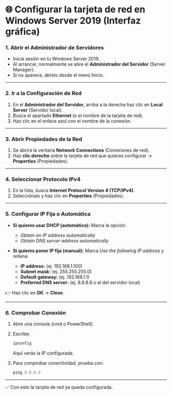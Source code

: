 # 🌐 Configurar la tarjeta de red en Windows Server 2019 (Interfaz gráfica)

### 1. Abrir el Administrador de Servidores

* Inicia sesión en tu Windows Server 2019.
* Al arrancar, normalmente se abre el **Administrador del Servidor** (Server Manager).
* Si no aparece, ábrelo desde el menú Inicio.

---

### 2. Ir a la Configuración de Red

1. En el **Administrador del Servidor**, arriba a la derecha haz clic en **Local Server** (Servidor local).
2. Busca el apartado **Ethernet** (o el nombre de la tarjeta de red).
3. Haz clic en el enlace azul con el nombre de la conexión.

---

### 3. Abrir Propiedades de la Red

1. Se abrirá la ventana **Network Connections** (Conexiones de red).
2. Haz **clic derecho** sobre la tarjeta de red que quieras configurar → **Properties** (Propiedades).

---

### 4. Seleccionar Protocolo IPv4

1. En la lista, busca **Internet Protocol Version 4 (TCP/IPv4)**.
2. Selecciónalo y haz clic en **Properties** (Propiedades).

---

### 5. Configurar IP Fija o Automática

* **Si quieres usar DHCP (automático):**
  Marca la opción:

  * *Obtain an IP address automatically*
  * *Obtain DNS server address automatically*

* **Si quieres poner IP fija (manual):**
  Marca *Use the following IP address* y rellena:

  * **IP address:** (ej. 192.168.1.100)
  * **Subnet mask:** (ej. 255.255.255.0)
  * **Default gateway:** (ej. 192.168.1.1)
  * **Preferred DNS server:** (ej. 8.8.8.8 o el del servidor local)

👉 Haz clic en **OK** → **Close**.

---

### 6. Comprobar Conexión

1. Abre una consola (cmd o PowerShell).

2. Escribe:

   ```powershell
   ipconfig
   ```

   Aquí verás la IP configurada.

3. Para comprobar conectividad, prueba con:

   ```powershell
   ping 8.8.8.8
   ```
---

✅ Con esto la tarjeta de red ya queda configurada.

